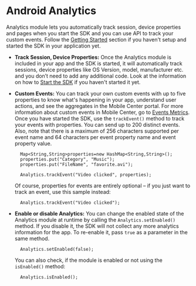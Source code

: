 # Android Analytics


Analytics module lets you automatically track session, device properties and pages when you start the SDK and you can use API to track your custom events. Follow the [Getting Started](/sdk/Android/getting-started) section if you haven't setup and started the SDK in your application yet.

* **Track Session, Device Properties:**  Once the Analytics module is included in your app and the SDK is started, it will automatically track sessions, device properties like OS Version, model, manufacturer etc. and you don’t need to add any additional code.
    Look at the information on how to [Start the SDK](/sdk/Android/getting-started#3-start-the-sdk) if you haven't started it yet.

* **Custom Events:** You can track your own custom events with up to five properties to know what's happening in your app, understand user actions, and see the aggregates in the Mobile Center portal. For more information about custom events in Mobile Center, go to [Events Metrics](/analytics/understand-events). Once you have started the SDK, use the `trackEvent()` method to track your events with properties. You can send up to 200 distinct events. Also, note that there is a maximum of 256 characters supported per event name and 64 characters per event property name and event property value.

        Map<String,String>properties=new HashMap<String,String>();
        properties.put("Category", "Music");
        properties.put("FileName", "favorite.avi");

        Analytics.trackEvent("Video clicked", properties);

    Of course, properties for events are entirely optional – if you just want to track an event, use this sample instead:


        Analytics.trackEvent("Video clicked");

* **Enable or disable Analytics:**  You can change the enabled state of the Analytics module at runtime by calling the `Analytics.setEnabled()` method. If you disable it, the SDK will not collect any more analytics information for the app. To re-enable it, pass `true` as a parameter in the same method.

        Analytics.setEnabled(false);

    You can also check, if the module is enabled or not using the `isEnabled()` method:

        Analytics.isEnabled();
